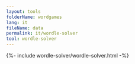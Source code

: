 ```yaml
---
layout: tools
folderName: wordgames
lang: it
fileName: data
permalink: it/wordle-solver
tool: wordle-solver
---
```

{%- include wordle-solver/wordle-solver.html -%}         
